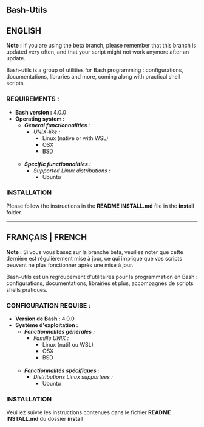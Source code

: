 ## Bash-Utils

## ENGLISH

**Note :** If you are using the beta branch, please remember that this branch is updated very often, and that your script might not work anymore after an update.

Bash-utils is a group of utilities for Bash programming : configurations, documentations, libraries and more, coming along with practical shell scripts.

### REQUIREMENTS :
- **Bash version :** 4.0.0
- **Operating system :**
	- **_General functionnalities :_**
		- _UNIX-like :_
			- Linux (native or with WSL)
			- OSX
			- BSD
<br /><br />
	- **_Specific functionnalities :_**
		- _Supported Linux distributions :_
			- Ubuntu

### INSTALLATION

Please follow the instructions in the **README INSTALL.md** file in the **install** folder.

---

## FRANÇAIS | FRENCH

**Note :** Si vous vous basez sur la branche beta, veuillez noter que cette dernière est régulièrement mise à jour, ce qui implique que vos scripts peuvent ne plus fonctionner après une mise à jour.

Bash-utils est un regroupement d'utilitaires pour la programmation en Bash : configurations, documentations, librairies et plus, accompagnés de scripts shells pratiques.

### CONFIGURATION REQUISE :
- **Version de Bash :** 4.0.0 
- **Système d'exploitation :**
	- **_Fonctionnalités générales :_**
		- _Famille UNIX :_
			- Linux (natif ou WSL)
			- OSX
			- BSD
<br /><br />
	- **_Fonctionnalités spécifiques :_**
		- _Distributions Linux supportées :_
			- Ubuntu

### INSTALLATION

Veuillez suivre les instructions contenues dans le fichier **README INSTALL.md** du dossier **install**.
